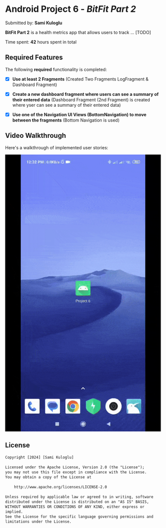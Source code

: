 # Android Project 6 - *BitFit Part 2*

Submitted by: **Sami Kuloglu**

**BitFit Part 2** is a health metrics app that allows users to track ... [TODO] 

Time spent: **42** hours spent in total

## Required Features

The following **required** functionality is completed:

- [x] **Use at least 2 Fragments** (Created Two Fragments LogFragment & Dashboard Fragment)
- [x] **Create a new dashboard fragment where users can see a summary of their entered data** (Dashboard Fragment (2nd Fragment) is created where yser can see a summary of their entered data)
- [x] **Use one of the Navigation UI Views (BottomNavigation) to move between the fragments** (Bottom Navigation is used)


## Video Walkthrough

Here's a walkthrough of implemented user stories:

<img src='gifs/1.gif' title='Video Walkthrough' width='' alt='Video Walkthrough' />

## License

    Copyright [2024] [Sami Kuloglu]

    Licensed under the Apache License, Version 2.0 (the "License");
    you may not use this file except in compliance with the License.
    You may obtain a copy of the License at

        http://www.apache.org/licenses/LICENSE-2.0

    Unless required by applicable law or agreed to in writing, software
    distributed under the License is distributed on an "AS IS" BASIS,
    WITHOUT WARRANTIES OR CONDITIONS OF ANY KIND, either express or implied.
    See the License for the specific language governing permissions and
    limitations under the License.
